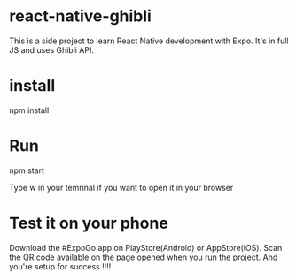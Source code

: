 # react-native-ghibli

This is a side project to learn React Native development with Expo. It's in full JS and uses Ghibli API. 

# install 

npm install

# Run

npm start

Type w in your temrinal if you want to open it in your browser

# Test it on your phone 

Download the #ExpoGo app on PlayStore(Android) or AppStore(iOS). Scan the QR code available on the page opened when you run the project. 
And you're setup for success !!!!


